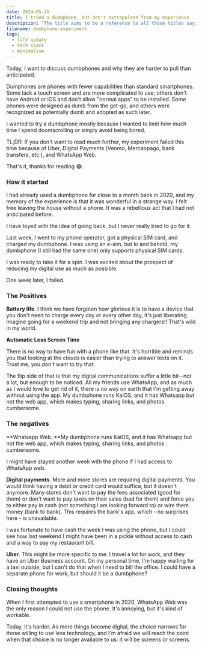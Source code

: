 ```yaml
---
date: 2024-05-28
title: I tried a dumbphone, but don't extrapolate from my experience
description: "The title aims to be a reference to all those titles saying: I did that so you don't have to..."
filename: dumbphone-experiment
tags: 
  - life update
  - tech stack
  - minimalism
---
```


Today, I want to discuss dumbphones and why they are harder to pull than anticipated.

Dumphones are phones with fewer capabilities than standard smartphones. Some lack a touch screen and are more complicated to use; others don't have Android or iOS and don't allow "normal apps" to be installed. Some phones were designed as dumb from the get-go, and others were recognized as potentially dumb and adopted as such later.

I wanted to try a dumbphone mostly because I wanted to limit how much time I spend doomscrolling or simply avoid being bored.

TL;DR: If you don't want to read much further, my experiment failed this time because of Uber, Digital Payments (Venmo, Mercaopago, bank transfers, etc.), and WhatsApp Web.

That's it, thanks for reading 😂.

### How it started

I had already used a dumbphone for close to a month back in 2020, and my memory of the experience is that it was wonderful in a strange way. I felt free leaving the house without a phone. It was a rebellious act that I had not anticipated before.

I have toyed with the idea of going back, but I never really tried to go for it.

Last week, I went to my phone operator, got a physical SIM card, and charged my dumbphone. I was using an e-sim, but lo and behold, my dumbphone (I still had the same one) only supports physical SIM cards.

I was ready to take it for a spin. I was excited about the prospect of reducing my digital use as much as possible.

One week later, I failed.

### The Positives

**Battery life**. I think we have forgoten how glorious it is to have a device that you don't need to charge every day or every other day, it's just liberating. Imagine going for a weekend trip and not bringing any chargers!! That's wild in my world.

**Automatic Less Screen Time**

There is no way to have fun with a phone like that. It's horrible and reminds you that looking at the clouds is easier than trying to answer texts on it. Trust me, you don't want to try that.

The flip side of that is that my digital communications suffer a little bit--not a lot, but enough to be noticed. All my friends use WhatsApp, and as much as I would love to get rid of it, there is no way on earth that I'm getting away without using the app. My dumbphone runs KaiOS, and it has Whatsapp but not the web app, which makes typing, sharing links, and photos cumbersome.

### The negatives

**Whatsapp Web. **My dumbphone runs KaiOS, and it has Whatsapp but not the web app, which makes typing, sharing links, and photos cumbersome.

I might have stayed another week with the phone if I had access to WhatsApp web.

**Digital payments**. More and more stores are requiring digital payments. You would think having a debit or credit card would suffice, but it doesn't anymore. Many stores don't want to pay the fees associated (good for them) or don't want to pay taxes on their sales (bad for them) and force you to either pay in cash (not something I am looking forward to) or wire them money (bank to bank). This requires the bank's app, which - no surprises here - is unavailable.

I was fortunate to have cash the week I was using the phone, but I could see how last weekend I might have been in a pickle without access to cash and a way to pay my restaurant bill.

**Uber**. This might be more specific to me. I travel a lot for work, and they have an Uber Business account. On my personal time, I'm happy waiting for a taxi outside, but I can't do that when I need to bill the office. I could have a separate phone for work, but should it be a dumbphone?

### Closing thoughts

When I first attempted to use a smartphone in 2020, WhatsApp Web was the only reason I could not use the phone. It's annoying, but it's kind of workable.

Today, it's harder. As more things become digital, the choice narrows for those willing to use less technology, and I'm afraid we will reach the point when that choice is no longer available to us: it will be screens or screens.